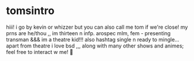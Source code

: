 # tomsintro
hiii!
i go by kevin or whizzer but you can also call me tom if we're close!
my prns are he/thou ,, im thirteen n infp.
arospec mlm, fem - presenting transman 
&&& im a theatre kid!!! also hashtag single n ready to mingle...
apart from theatre i love bsd ,,, along with many other shows and animes;
feel free to interact w me! 🫶
